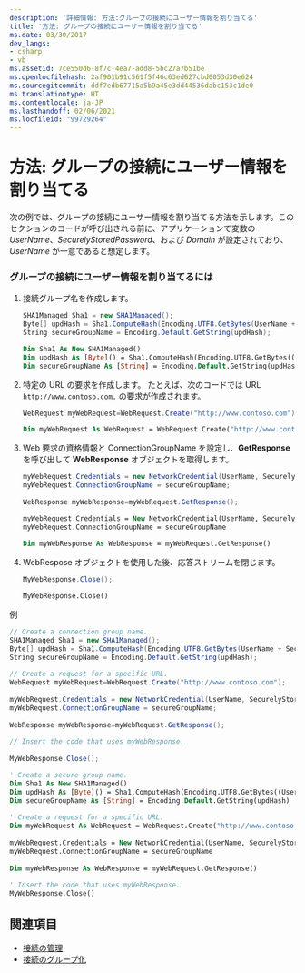 ```yaml
---
description: '詳細情報: 方法:グループの接続にユーザー情報を割り当てる'
title: '方法: グループの接続にユーザー情報を割り当てる'
ms.date: 03/30/2017
dev_langs:
- csharp
- vb
ms.assetid: 7ce550d6-8f7c-4ea7-add8-5bc27a7b51be
ms.openlocfilehash: 2af901b91c561f5f46c63ed627cbd0053d30e624
ms.sourcegitcommit: ddf7edb67715a5b9a45e3dd44536dabc153c1de0
ms.translationtype: HT
ms.contentlocale: ja-JP
ms.lasthandoff: 02/06/2021
ms.locfileid: "99729264"
---
```

# <a name="how-to-assign-user-information-to-group-connections"></a>方法: グループの接続にユーザー情報を割り当てる

 次の例では、グループの接続にユーザー情報を割り当てる方法を示します。このセクションのコードが呼び出される前に、アプリケーションで変数の *UserName*、*SecurelyStoredPassword*、および *Domain* が設定されており、*UserName* が一意であると想定します。  
  
### <a name="to-assign-user-information-to-a-group-connection"></a>グループの接続にユーザー情報を割り当てるには  
  
1. 接続グループ名を作成します。  
  
    ```csharp  
    SHA1Managed Sha1 = new SHA1Managed();  
    Byte[] updHash = Sha1.ComputeHash(Encoding.UTF8.GetBytes(UserName + SecurelyStoredPassword + Domain));  
    String secureGroupName = Encoding.Default.GetString(updHash);  
    ```  
  
    ```vb  
    Dim Sha1 As New SHA1Managed()  
    Dim updHash As [Byte]() = Sha1.ComputeHash(Encoding.UTF8.GetBytes((UserName + SecurelyStoredPassword + Domain)))  
    Dim secureGroupName As [String] = Encoding.Default.GetString(updHash)  
    ```  
  
2. 特定の URL の要求を作成します。 たとえば、次のコードでは URL `http://www.contoso.com.` の要求が作成されます。  
  
    ```csharp  
    WebRequest myWebRequest=WebRequest.Create("http://www.contoso.com");  
    ```  
  
    ```vb  
    Dim myWebRequest As WebRequest = WebRequest.Create("http://www.contoso.com")  
    ```  
  
3. Web 要求の資格情報と ConnectionGroupName を設定し、**GetResponse** を呼び出して **WebResponse** オブジェクトを取得します。  
  
    ```csharp  
    myWebRequest.Credentials = new NetworkCredential(UserName, SecurelyStoredPassword, Domain);
    myWebRequest.ConnectionGroupName = secureGroupName;  
  
    WebResponse myWebResponse=myWebRequest.GetResponse();  
    ```  
  
    ```vb  
    myWebRequest.Credentials = New NetworkCredential(UserName, SecurelyStoredPassword, Domain)  
    myWebRequest.ConnectionGroupName = secureGroupName  
  
    Dim myWebResponse As WebResponse = myWebRequest.GetResponse()  
    ```  
  
4. WebRespose オブジェクトを使用した後、応答ストリームを閉じます。  
  
    ```csharp  
    MyWebResponse.Close();  
    ```  
  
    ```vb  
    MyWebResponse.Close()  
    ```  
  
 例  
  
```csharp  
// Create a connection group name.  
SHA1Managed Sha1 = new SHA1Managed();  
Byte[] updHash = Sha1.ComputeHash(Encoding.UTF8.GetBytes(UserName + SecurelyStoredPassword + Domain));  
String secureGroupName = Encoding.Default.GetString(updHash);  
  
// Create a request for a specific URL.  
WebRequest myWebRequest=WebRequest.Create("http://www.contoso.com");  
  
myWebRequest.Credentials = new NetworkCredential(UserName, SecurelyStoredPassword, Domain);
myWebRequest.ConnectionGroupName = secureGroupName;  
  
WebResponse myWebResponse=myWebRequest.GetResponse();  
  
// Insert the code that uses myWebResponse.  
  
MyWebResponse.Close();  
```  
  
```vb  
' Create a secure group name.  
Dim Sha1 As New SHA1Managed()  
Dim updHash As [Byte]() = Sha1.ComputeHash(Encoding.UTF8.GetBytes((UserName + SecurelyStoredPassword + Domain)))  
Dim secureGroupName As [String] = Encoding.Default.GetString(updHash)  
  
' Create a request for a specific URL.  
Dim myWebRequest As WebRequest = WebRequest.Create("http://www.contoso.com")  
  
myWebRequest.Credentials = New NetworkCredential(UserName, SecurelyStoredPassword, Domain)  
myWebRequest.ConnectionGroupName = secureGroupName  
  
Dim myWebResponse As WebResponse = myWebRequest.GetResponse()  
  
' Insert the code that uses myWebResponse.  
MyWebResponse.Close()  
```  
  
## <a name="see-also"></a>関連項目

- [接続の管理](managing-connections.md)
- [接続のグループ化](connection-grouping.md)
